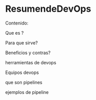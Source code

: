 # ResumendeDevOps


Contenido:

Que es ?

Para que sirve?

Beneficios y contras?

herramientas de devops

Equipos devops

que son pipelines

ejemplos de pipeline

